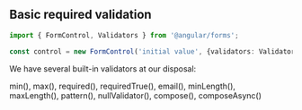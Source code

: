 ## Basic required validation

```typescript
import { FormControl, Validators } from '@angular/forms';

const control = new FormControl('initial value', {validators: Validators.required})
```

We have several built-in validators at our disposal:
<p class="small">min(), max(), required(), requiredTrue(), email(), minLength(),
  <br />maxLength(), pattern(), nullValidator(), compose(),
  composeAsync()</p>
